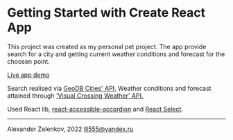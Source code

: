 # Getting Started with Create React App

This project was created as my personal pet project.
The app provide search for a city and getting current weather conditions and forecast for the choosen point.

<a href='https://sashazel.github.io/weather/'>Live app demo</a>

Search realised via <a href='https://rapidapi.com/wirefreethought/api/geodb-cities/'>GeoDB Cities' API.</a>
Weather conditions and forecast attained through <a href='https://rapidapi.com/visual-crossing-corporation-visual-crossing-corporation-default/api/visual-crossing-weather/'>'Visual Crossing Weather' API.</a>

Used React lib, <a href='https://www.npmjs.com/package/react-accessible-accordion'>react-accessible-accordion</a> and <a href='https://react-select.com/home'>React Select</a>.

-----------------
Alexander Zelenkov, 2022 <a href='mailto:lll555@yandex.ru'>lll555@yandex.ru</a>